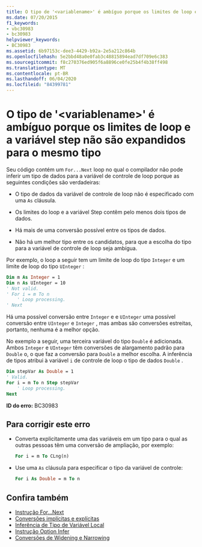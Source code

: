 ```yaml
---
title: O tipo de '<variablename>' é ambíguo porque os limites de loop e a variável step não são expandidos para o mesmo tipo
ms.date: 07/20/2015
f1_keywords:
- vbc30983
- bc30983
helpviewer_keywords:
- BC30983
ms.assetid: 6b97153c-dee3-4429-b92a-2e5a212c864b
ms.openlocfilehash: 5e2bbd48a0e0fab3c48815894ead7df709e6c383
ms.sourcegitcommit: f8c270376ed905f6a8896ce0fe25b4f4b38ff498
ms.translationtype: MT
ms.contentlocale: pt-BR
ms.lasthandoff: 06/04/2020
ms.locfileid: "84399781"
---
```

# <a name="type-of-variablename-is-ambiguous-because-the-loop-bounds-and-the-step-variable-do-not-widen-to-the-same-type"></a>O tipo de '\<variablename>' é ambíguo porque os limites de loop e a variável step não são expandidos para o mesmo tipo
Seu código contém um `For...Next` loop no qual o compilador não pode inferir um tipo de dados para a variável de controle de loop porque as seguintes condições são verdadeiras:  
  
- O tipo de dados da variável de controle de loop não é especificado com uma `As` cláusula.  
  
- Os limites do loop e a variável Step contêm pelo menos dois tipos de dados.  
  
- Há mais de uma conversão possível entre os tipos de dados.  
  
- Não há um melhor tipo entre os candidatos, para que a escolha do tipo para a variável de controle de loop seja ambígua.  
  
 Por exemplo, o loop a seguir tem um limite de loop do tipo `Integer` e um limite de loop do tipo `UInteger` :  
  
```vb  
Dim m As Integer = 1  
Dim n As UInteger = 10  
' Not valid.  
' For i = m To n  
    ' Loop processing.  
' Next  
```  
  
 Há uma possível conversão entre `Integer` e e `UInteger` uma possível conversão entre `UInteger` e `Integer` , mas ambas são conversões estreitas, portanto, nenhuma é a melhor opção.  
  
 No exemplo a seguir, uma terceira variável do tipo `Double` é adicionada. Ambos `Integer` e `UInteger` têm conversões de alargamento padrão para `Double` o, o que faz a conversão para `Double` a melhor escolha. A inferência de tipos atribui à variável `i` de controle de loop o tipo de dados `Double` .  
  
```vb  
Dim stepVar As Double = 1  
' Valid.  
For i = m To n Step stepVar  
    ' Loop processing.  
Next  
```  
  
 **ID do erro:** BC30983  
  
## <a name="to-correct-this-error"></a>Para corrigir este erro  
  
- Converta explicitamente uma das variáveis em um tipo para o qual as outras pessoas têm uma conversão de ampliação, por exemplo:  
  
    ```vb  
    For i = m To CLng(n)  
    ```  
  
- Use uma `As` cláusula para especificar o tipo da variável de controle:  
  
    ```vb  
    For i As Double = m To n
    ```  
  
## <a name="see-also"></a>Confira também

- [Instrução For...Next](../language-reference/statements/for-next-statement.md)
- [Conversões implícitas e explícitas](../programming-guide/language-features/data-types/implicit-and-explicit-conversions.md)
- [Inferência de Tipo de Variável Local](../programming-guide/language-features/variables/local-type-inference.md)
- [Instrução Option Infer](../language-reference/statements/option-infer-statement.md)
- [Conversões de Widening e Narrowing](../programming-guide/language-features/data-types/widening-and-narrowing-conversions.md)
